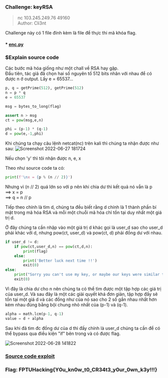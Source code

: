 ### Challenge: keyRSA

> nc 103.245.249.76 49160\
> Author: Cli3nt

Challenge này có 1 file đính kèm là file để thực thi mã khóa flag.

#### \* [enc.py](https://github.com/M4rv3l-M3tavers3/FPTUHACKINGCTF2022-/blob/main/Cryptography/keyRSA/enc.py)

### $Explain source code

Các bước mã hóa giống như một chall về RSA hay gặp.\
Đầu tiên, tác giả đã chọn hai số nguyên tố 512 bits nhân với nhau để có được n ở output. Lấy e = 65537...

```python
p, q = getPrime(512), getPrime(512)
n = p * q
e = 65537

msg = bytes_to_long(flag)

assert n > msg
ct = pow(msg,e,n)

phi = (p-1) * (q-1)
d = pow(e,-1,phi)
```

Khi chúng ta chạy câu lệnh netcat(nc) trên kali thì chúng ta nhận được như sau:
![Screenshot 2022-06-27 181724](https://user-images.githubusercontent.com/77691959/176108422-a66d7aa9-a59f-4e53-983d-9ca06cb8f3cc.png)

Nếu chọn 'y' thì tôi nhận được n, e, x

Theo như source code ta có:

```python
print(f'\nx = {p % (n // 2)}')
```

Nhưng vì (n // 2) quá lớn so với p nên khi chia dư thì kết quả nó vẫn là p\
==> x = p\
==> q = n // p

Tiếp theo chính là tìm d, chúng ta đều biết rằng d chính là 1 thành phần bí mật trong mã hóa RSA và mỗi một chuỗi mã hóa chỉ tồn tại duy nhất một giá trị d.

Ở đây chúng ta cần nhập vào một giá trị d khác gọi là user_d sao cho user_d phải khác với d, nhưng pow(ct, user_d) và pow(ct, d) phải đồng dư với nhau.

```python
if user_d != d:
    if pow(ct,user_d,n) == pow(ct,d,n):
        print(flag)
    else:
        print('Better luck next time !!')
        exit(0)
else:
    print("Sorry you can't use my key, or maybe our keys were similar this time, try again !!")
    exit(0)
```

Vì đây là chia dư cho n nên chúng ta có thể tìm được một tập hợp các giá trị của user_d. Và sau đây là một các giải quyết khá đơn giản, tập hợp đấy sẽ tồn tại một giá d và các đồng như của nó sao cho 2 số gần nhau nhất hơn kém nhau đúng bằng bội chung nhỏ nhất của (p-1) và (q-1).

```python
alpha = math.lcm(p-1, q-1)
value = d + alpha
```

Sau khi đã tìm đc đồng dư của d thì đấy chính là user_d chúng ta cần để có thể bypass qua điều kiện "if" bên trong và có được flag.

![Screenshot 2022-06-28 141822](https://user-images.githubusercontent.com/77691959/176117648-fffb2e6a-44c3-4496-8154-4f1ab31cd1d6.png)

### [Source code exploit](https://github.com/M4rv3l-M3tavers3/FPTUHACKINGCTF2022-/blob/main/Cryptography/keyRSA/solve.py)

### Flag: FPTUHacking{Y0u_kn0w_t0_CR34t3_y0ur_0wn_k3y!!!}
